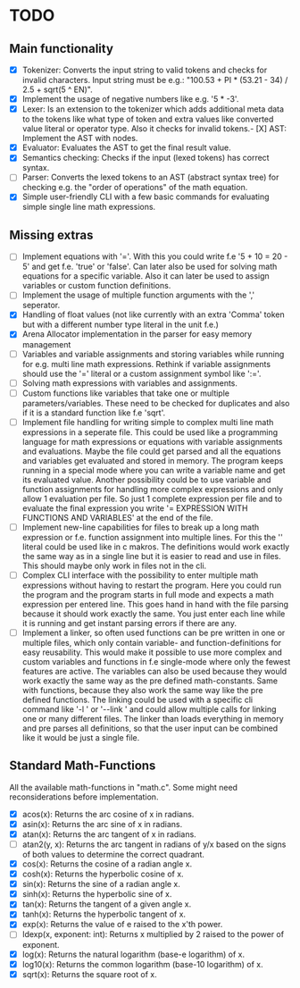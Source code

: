# TODO

## Main functionality

- [X] Tokenizer: Converts the input string to valid tokens and checks for invalid characters. Input string must be e.g.: "100.53 + PI * (53.21 - 34) / 2.5 + sqrt(5 ^ EN)".
- [X] Implement the usage of negative numbers like e.g. '5 * -3'.
- [X] Lexer: Is an extension to the tokenizer which adds additional meta data to the tokens like what type of token and extra values like converted value literal or operator type. Also it checks for invalid tokens.- [X] AST: Implement the AST with nodes.
- [X] Evaluator: Evaluates the AST to get the final result value.
- [X] Semantics checking: Checks if the input (lexed tokens) has correct syntax.
- [ ] Parser: Converts the lexed tokens to an AST (abstract syntax tree) for checking e.g. the "order of operations" of the math equation.
- [X] Simple user-friendly CLI with a few basic commands for evaluating simple single line math expressions.

## Missing extras

- [ ] Implement equations with '='. With this you could write f.e '5 + 10 = 20 - 5' and get f.e. 'true' or 'false'. Can later also be used for solving math equations for a specific variable. Also it can later be used to assign variables or custom function definitions.
- [ ] Implement the usage of multiple function arguments with the ',' seperator.
- [X] Handling of float values (not like currently with an extra 'Comma' token but with a different number type literal in the unit f.e.)
- [X] Arena Allocator implementation in the parser for easy memory management
- [ ] Variables and variable assignments and storing variables while running for e.g. multi line math expressions. Rethink if variable assignments should use the '=' literal or a custom assignment symbol like ':='.
- [ ] Solving math expressions with variables and assignments.
- [ ] Custom functions like variables that take one or multiple parameters/variables. These need to be checked for duplicates and also if it is a standard function like f.e 'sqrt'.
- [ ] Implement file handling for writing simple to complex multi line math expressions in a seperate file. This could be used like a programming language for math expressions or equations with variable assignments and evaluations. Maybe the file could get parsed and all the equations and variables get evaluated and stored in memory. The program keeps running in a special mode where you can write a variable name and get its evaluated value. Another possibility could be to use variable and function assignments for handling more complex expressions and only allow 1 evaluation per file. So just 1 complete expression per file and to evaluate the final expression you write '= EXPRESSION WITH FUNCTIONS AND VARIABLES' at the end of the file.
- [ ] Implement new-line capabilities for files to break up a long math expression or f.e. function assignment into multiple lines. For this the '\' literal could be used like in c makros. The definitions would work exactly the same way as in a single line but it is easier to read and use in files. This should maybe only work in files not in the cli.
- [ ] Complex CLI interface with the possibility to enter multiple math expressions without having to restart the program. Here you could run the program and the program starts in full mode and expects a math expression per entered line. This goes hand in hand with the file parsing because it should work exactly the same. You just enter each line while it is running and get instant parsing errors if there are any.
- [ ] Implement a linker, so often used functions can be pre written in one or multiple files, which only contain variable- and function-definitions for easy reusability. This would make it possible to use more complex and custom variables and functions in f.e single-mode where only the fewest features are active. The variables can also be used because they would work exactly the same way as the pre defined math-constants. Same with functions, because they also work the same way like the pre defined functions. The linking could be used with a specific cli command like '-l <FILE>' or '--link <FILE>' and could allow multiple calls for linking one or many different files. The linker than loads everything in memory and pre parses all definitions, so that the user input can be combined like it would be just a single file.

## Standard Math-Functions

All the available math-functions in "math.c". Some might need reconsiderations before implementation.

- [X] acos(x): Returns the arc cosine of x in radians.
- [X] asin(x): Returns the arc sine of x in radians.
- [X] atan(x): Returns the arc tangent of x in radians.
- [ ] atan2(y, x): Returns the arc tangent in radians of y/x based on the signs of both values to determine the correct quadrant.
- [X] cos(x): Returns the cosine of a radian angle x.
- [X] cosh(x): Returns the hyperbolic cosine of x.
- [X] sin(x): Returns the sine of a radian angle x.
- [X] sinh(x): Returns the hyperbolic sine of x.
- [X] tan(x): Returns the tangent of a given angle x.
- [X] tanh(x): Returns the hyperbolic tangent of x.
- [X] exp(x): Returns the value of e raised to the x'th power.
- [ ] ldexp(x, exponent: int): Returns x multiplied by 2 raised to the power of exponent.
- [X] log(x): Returns the natural logarithm (base-e logarithm) of x.
- [X] log10(x): Returns the common logarithm (base-10 logarithm) of x.
- [X] sqrt(x): Returns the square root of x.

